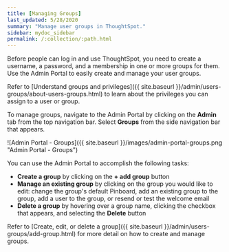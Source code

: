 ```yaml
---
title: [Managing Groups]
last_updated: 5/28/2020
summary: "Manage user groups in ThoughtSpot."
sidebar: mydoc_sidebar
permalink: /:collection/:path.html
---
```

Before people can log in and use ThoughtSpot, you need to create a username, a
password, and a membership in one or more groups for them. Use the Admin Portal to easily create and manage your user groups.

Refer to [Understand groups and privileges]({{ site.baseurl }}/admin/users-groups/about-users-groups.html) to learn about the privileges you can assign to a user or group.

To manage groups, navigate to the Admin Portal by clicking on the **Admin** tab from the top navigation bar. Select **Groups** from the side navigation bar that appears.

![Admin Portal - Groups]({{ site.baseurl }}/images/admin-portal-groups.png "Admin Portal - Groups")

You can use the Admin Portal to accomplish the following tasks:
* **Create a group** by clicking on the **+ add group** button
* **Manage an existing group** by clicking on the group you would like to edit: change the group's default Pinboard, add an existing group to the group, add a user to the group, or resend or test the welcome email
* **Delete a group** by hovering over a group name, clicking the checkbox that appears, and selecting the **Delete** button

Refer to [Create, edit, or delete a group]({{ site.baseurl }}/admin/users-groups/add-group.html) for more detail on how to create and manage groups.
